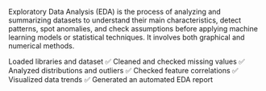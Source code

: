 Exploratory Data Analysis (EDA) is the process of analyzing and summarizing datasets
to understand their main characteristics, detect patterns, spot anomalies, and check assumptions before 
applying machine learning models or statistical techniques. It involves both graphical and numerical methods.

 Loaded libraries and dataset
✅ Cleaned and checked missing values
✅ Analyzed distributions and outliers
✅ Checked feature correlations
✅ Visualized data trends
✅ Generated an automated EDA report
